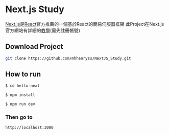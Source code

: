 # Next.js Study
[Next.js](https://nextjs.org/)是[React](https://reactjs.org/docs/create-a-new-react-app.html#nextjs)官方推薦的一個基於React的簡易伺服器框架
此Project在Next.js官方網站有詳細的[教學](https://nextjs.org/learn/)(需先註冊帳號)
## Download Project
```bash
git clone https://github.com/mhhenryss/NextJS_Study.git
```

## How to run
```bash
$ cd hello-next

$ npm install

$ npm run dev
```

### Then go to 
`http://localhost:3000`
